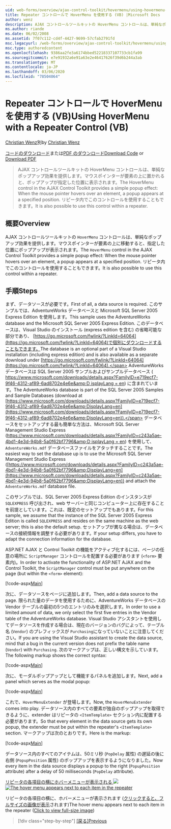 ```yaml
---
uid: web-forms/overview/ajax-control-toolkit/hovermenu/using-hovermenu-with-a-repeater-control-vb
title: Repeater コントロールで HoverMenu を使用する (VB) |Microsoft Docs
author: wenz
description: AJAX コントロールツールキットの HoverMenu コントロールは、単純なポップアップ効果を提供します。マウスポインターが要素の上に置かれると、ポップアップが specifi に表示されます。
ms.author: riande
ms.date: 06/02/2008
ms.assetid: 7f07c112-cd4f-4427-9699-57cfab2791fd
msc.legacyurl: /web-forms/overview/ajax-control-toolkit/hovermenu/using-hovermenu-with-a-repeater-control-vb
msc.type: authoredcontent
ms.openlocfilehash: 9386aa2fe3a6174bbed52218337107733cb1fa99
ms.sourcegitcommit: e7e91932a6e91a63e2e46417626f39d6b244a3ab
ms.translationtype: MT
ms.contentlocale: ja-JP
ms.lasthandoff: 03/06/2020
ms.locfileid: "78504064"
---
```

# <a name="using-hovermenu-with-a-repeater-control-vb"></a><span data-ttu-id="2de62-103">Repeater コントロールで HoverMenu を使用する (VB)</span><span class="sxs-lookup"><span data-stu-id="2de62-103">Using HoverMenu with a Repeater Control (VB)</span></span>

<span data-ttu-id="2de62-104">[Christian Wenz](https://github.com/wenz)別</span><span class="sxs-lookup"><span data-stu-id="2de62-104">by [Christian Wenz](https://github.com/wenz)</span></span>

<span data-ttu-id="2de62-105">[コードのダウンロード](https://download.microsoft.com/download/b/0/6/b06fe835-5b8f-4c00-aef8-062c19d75b95/HoverMenu1.vb.zip)または[PDF のダウンロード](https://download.microsoft.com/download/b/6/a/b6ae89ee-df69-4c87-9bfb-ad1eb2b23373/hovermenu1VB.pdf)</span><span class="sxs-lookup"><span data-stu-id="2de62-105">[Download Code](https://download.microsoft.com/download/b/0/6/b06fe835-5b8f-4c00-aef8-062c19d75b95/HoverMenu1.vb.zip) or [Download PDF](https://download.microsoft.com/download/b/6/a/b6ae89ee-df69-4c87-9bfb-ad1eb2b23373/hovermenu1VB.pdf)</span></span>

> <span data-ttu-id="2de62-106">AJAX コントロールツールキットの HoverMenu コントロールは、単純なポップアップ効果を提供します。マウスポインターが要素の上に置かれると、ポップアップが指定した位置に表示されます。</span><span class="sxs-lookup"><span data-stu-id="2de62-106">The HoverMenu control in the AJAX Control Toolkit provides a simple popup effect: When the mouse pointer hovers over an element, a popup appears at a specified position.</span></span> <span data-ttu-id="2de62-107">リピータ内でこのコントロールを使用することもできます。</span><span class="sxs-lookup"><span data-stu-id="2de62-107">It is also possible to use this control within a repeater.</span></span>

## <a name="overview"></a><span data-ttu-id="2de62-108">概要</span><span class="sxs-lookup"><span data-stu-id="2de62-108">Overview</span></span>

<span data-ttu-id="2de62-109">AJAX コントロールツールキットの `HoverMenu` コントロールは、単純なポップアップ効果を提供します。マウスポインターが要素の上に移動すると、指定した位置にポップアップが表示されます。</span><span class="sxs-lookup"><span data-stu-id="2de62-109">The `HoverMenu` control in the AJAX Control Toolkit provides a simple popup effect: When the mouse pointer hovers over an element, a popup appears at a specified position.</span></span> <span data-ttu-id="2de62-110">リピータ内でこのコントロールを使用することもできます。</span><span class="sxs-lookup"><span data-stu-id="2de62-110">It is also possible to use this control within a repeater.</span></span>

## <a name="steps"></a><span data-ttu-id="2de62-111">手順</span><span class="sxs-lookup"><span data-stu-id="2de62-111">Steps</span></span>

<span data-ttu-id="2de62-112">まず、データソースが必要です。</span><span class="sxs-lookup"><span data-stu-id="2de62-112">First of all, a data source is required.</span></span> <span data-ttu-id="2de62-113">このサンプルでは、AdventureWorks データベースと Microsoft SQL Server 2005 Express Edition を使用します。</span><span class="sxs-lookup"><span data-stu-id="2de62-113">This sample uses the AdventureWorks database and the Microsoft SQL Server 2005 Express Edition.</span></span> <span data-ttu-id="2de62-114">このデータベースは、Visual Studio のインストール (express edition を含む) の省略可能な部分であり、 [https://go.microsoft.com/fwlink/?LinkId=64064](https://go.microsoft.com/fwlink/?LinkId=64064)で個別にダウンロードすることもできます。</span><span class="sxs-lookup"><span data-stu-id="2de62-114">The database is an optional part of a Visual Studio installation (including express edition) and is also available as a separate download under [https://go.microsoft.com/fwlink/?LinkId=64064](https://go.microsoft.com/fwlink/?LinkId=64064).</span></span> <span data-ttu-id="2de62-115">AdventureWorks データベースは SQL Server 2005 サンプルおよびサンプルデータベース ( [https://www.microsoft.com/downloads/details.aspx?FamilyID=e719ecf7-9f46-4312-af89-6ad8702e4e6e&amp;D isplayLang = en](https://www.microsoft.com/downloads/details.aspx?FamilyID=e719ecf7-9f46-4312-af89-6ad8702e4e6e&amp;DisplayLang=en)) に含まれています。</span><span class="sxs-lookup"><span data-stu-id="2de62-115">The AdventureWorks database is part of the SQL Server 2005 Samples and Sample Databases (download at [https://www.microsoft.com/downloads/details.aspx?FamilyID=e719ecf7-9f46-4312-af89-6ad8702e4e6e&amp;DisplayLang=en](https://www.microsoft.com/downloads/details.aspx?FamilyID=e719ecf7-9f46-4312-af89-6ad8702e4e6e&amp;DisplayLang=en)).</span></span> <span data-ttu-id="2de62-116">データベースをセットアップする最も簡単な方法は、Microsoft SQL Server Management Studio Express ([https://www.microsoft.com/downloads/details.aspx?FamilyID=c243a5ae-4bd1-4e3d-94b8-5a0f62bf7796&amp;D isplayLang = en](https://www.microsoft.com/downloads/details.aspx?FamilyID=c243a5ae-4bd1-4e3d-94b8-5a0f62bf7796&amp;DisplayLang=en)) を使用して、`AdventureWorks.mdf` データベースファイルをアタッチすることです。</span><span class="sxs-lookup"><span data-stu-id="2de62-116">The easiest way to set the database up is to use the Microsoft SQL Server Management Studio Express ([https://www.microsoft.com/downloads/details.aspx?FamilyID=c243a5ae-4bd1-4e3d-94b8-5a0f62bf7796&amp;DisplayLang=en](https://www.microsoft.com/downloads/details.aspx?FamilyID=c243a5ae-4bd1-4e3d-94b8-5a0f62bf7796&amp;DisplayLang=en)) and attach the `AdventureWorks.mdf` database file.</span></span>

<span data-ttu-id="2de62-117">このサンプルでは、SQL Server 2005 Express Edition のインスタンスが `SQLEXPRESS` 呼び出され、web サーバーと同じコンピューター上に存在することを前提としています。これは、既定のセットアップでもあります。</span><span class="sxs-lookup"><span data-stu-id="2de62-117">For this sample, we assume that the instance of the SQL Server 2005 Express Edition is called `SQLEXPRESS` and resides on the same machine as the web server; this is also the default setup.</span></span> <span data-ttu-id="2de62-118">セットアップが異なる場合は、データベースの接続情報を調整する必要があります。</span><span class="sxs-lookup"><span data-stu-id="2de62-118">If your setup differs, you have to adapt the connection information for the database.</span></span>

<span data-ttu-id="2de62-119">ASP.NET AJAX と Control Toolkit の機能をアクティブ化するには、ページの任意の場所に `ScriptManager` コントロールを配置する必要があります (`<form>` 要素内)。</span><span class="sxs-lookup"><span data-stu-id="2de62-119">In order to activate the functionality of ASP.NET AJAX and the Control Toolkit, the `ScriptManager` control must be put anywhere on the page (but within the `<form>` element):</span></span>

[!code-aspx[Main](using-hovermenu-with-a-repeater-control-vb/samples/sample1.aspx)]

<span data-ttu-id="2de62-120">次に、データソースをページに追加します。</span><span class="sxs-lookup"><span data-stu-id="2de62-120">Then, add a data source to the page.</span></span> <span data-ttu-id="2de62-121">限られた量のデータを使用するために、AdventureWorks データベースの Vendor テーブルの最初の5つのエントリのみを選択します。</span><span class="sxs-lookup"><span data-stu-id="2de62-121">In order to use a limited amount of data, we only select the first five entries in the Vendor table of the AdventureWorks database.</span></span> <span data-ttu-id="2de62-122">Visual Studio アシスタントを使用してデータソースを作成する場合は、現在のバージョンのバグによって、テーブル名 (`Vendor`) のプレフィックスが `Purchasing`になっていないことに注意してください。</span><span class="sxs-lookup"><span data-stu-id="2de62-122">If you are using the Visual Studio assistant to create the data source, mind that a bug in the current version does not prefix the table name (`Vendor`) with `Purchasing`.</span></span> <span data-ttu-id="2de62-123">次のマークアップは、正しい構文を示しています。</span><span class="sxs-lookup"><span data-stu-id="2de62-123">The following markup shows the correct syntax:</span></span>

[!code-aspx[Main](using-hovermenu-with-a-repeater-control-vb/samples/sample2.aspx)]

<span data-ttu-id="2de62-124">次に、モーダルポップアップとして機能するパネルを追加します。</span><span class="sxs-lookup"><span data-stu-id="2de62-124">Next, add a panel which serves as the modal popup:</span></span>

[!code-aspx[Main](using-hovermenu-with-a-repeater-control-vb/samples/sample3.aspx)]

<span data-ttu-id="2de62-125">これで、`HoverMenuExtender` が登場します。</span><span class="sxs-lookup"><span data-stu-id="2de62-125">Now, the `HoverMenuExtender` comes into play.</span></span> <span data-ttu-id="2de62-126">データソース内のすべての要素が独自のポップアップを取得できるように、extender はリピータの `<ItemTemplate>` セクション内に配置する必要があります。</span><span class="sxs-lookup"><span data-stu-id="2de62-126">So that every element in the data source gets its own popup, the extender must be put within the repeater's `<ItemTemplate>` section.</span></span> <span data-ttu-id="2de62-127">マークアップは次のとおりです。</span><span class="sxs-lookup"><span data-stu-id="2de62-127">Here is the markup:</span></span>

[!code-aspx[Main](using-hovermenu-with-a-repeater-control-vb/samples/sample4.aspx)]

<span data-ttu-id="2de62-128">データソース内のすべてのアイテムは、50ミリ秒 (`PopDelay` 属性) の遅延の後に右側 (`PopupPosition` 属性) のポップアップを表示するようになりました。</span><span class="sxs-lookup"><span data-stu-id="2de62-128">Now every item in the data source displays a popup to the right (`PopupPosition` attribute) after a delay of 50 milliseconds (`PopDelay` attribute).</span></span>

<span data-ttu-id="2de62-129">[リピータの各項目の横にホバーメニューが表示される ![](using-hovermenu-with-a-repeater-control-vb/_static/image2.png)](using-hovermenu-with-a-repeater-control-vb/_static/image1.png)</span><span class="sxs-lookup"><span data-stu-id="2de62-129">[![The hover menu appears next to each item in the repeater](using-hovermenu-with-a-repeater-control-vb/_static/image2.png)](using-hovermenu-with-a-repeater-control-vb/_static/image1.png)</span></span>

<span data-ttu-id="2de62-130">リピータの各項目の横に、ホバーメニューが表示されます ([クリックすると、フルサイズの画像が表示](using-hovermenu-with-a-repeater-control-vb/_static/image3.png)されます)</span><span class="sxs-lookup"><span data-stu-id="2de62-130">The hover menu appears next to each item in the repeater ([Click to view full-size image](using-hovermenu-with-a-repeater-control-vb/_static/image3.png))</span></span>

> [!div class="step-by-step"]
> <span data-ttu-id="2de62-131">[[戻る]](using-hovermenu-with-a-repeater-control-cs.md)</span><span class="sxs-lookup"><span data-stu-id="2de62-131">[Previous](using-hovermenu-with-a-repeater-control-cs.md)</span></span>
